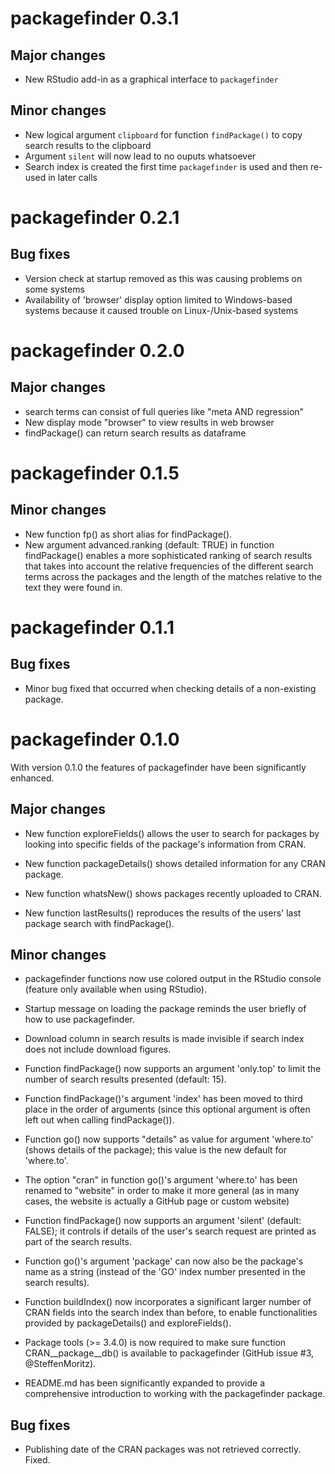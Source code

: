 # packagefinder 0.3.1


## Major changes

* New RStudio add-in as a graphical interface to `packagefinder`


## Minor changes

* New logical argument `clipboard` for function `findPackage()` to copy search results to the clipboard
* Argument `silent` will now lead to no ouputs whatsoever
* Search index is created the first time `packagefinder` is used and then re-used in later calls



# packagefinder 0.2.1

## Bug fixes

* Version check at startup removed as this was causing problems on some systems
* Availability of 'browser' display option limited to Windows-based systems because it caused trouble on Linux-/Unix-based systems




# packagefinder 0.2.0

## Major changes

* search terms can consist of full queries like "meta AND regression"
* New display mode "browser" to view results in web browser
* findPackage() can return search results as dataframe




# packagefinder 0.1.5

## Minor changes

* New function fp() as short alias for findPackage().
* New argument advanced.ranking (default: TRUE) in function findPackage() enables a more sophisticated ranking of search results that takes into account the relative frequencies of the different search terms across the packages and the length of the matches relative to the text they were found in. 




# packagefinder 0.1.1

## Bug fixes

* Minor bug fixed that occurred when checking details of a non-existing package.




# packagefinder 0.1.0

With version 0.1.0 the features of packagefinder have been significantly enhanced.


## Major changes

* New function exploreFields() allows the user to search for packages by looking into specific fields of the package's information from CRAN.

* New function packageDetails() shows detailed information for any CRAN package.

* New function whatsNew() shows packages recently uploaded to CRAN.

* New function lastResults() reproduces the results of the users' last package search with findPackage().


## Minor changes

* packagefinder functions now use colored output in the RStudio console (feature only available when using RStudio).

* Startup message on loading the package reminds the user briefly of how to use packagefinder.

* Download column in search results is made invisible if search index does not include download figures.

* Function findPackage() now supports an argument 'only.top' to limit the number of search results presented (default: 15).

* Function findPackage()'s argument 'index' has been moved to third place in the order of arguments (since this optional argument is often left out when calling findPackage()).

* Function go() now supports "details" as value for argument 'where.to' (shows details of the package); this value is the new default for 'where.to'.

* The option "cran" in function go()'s argument 'where.to' has been renamed to "website" in order to make it more general (as in many cases, the website is actually a GitHub page or custom website)

* Function findPackage() now supports an argument 'silent' (default: FALSE); it controls if details of the user's search request are printed as part of the search results.

* Function go()'s argument 'package' can now also be the package's name as a string (instead of the 'GO' index number presented in the search results).

* Function buildIndex() now incorporates a significant larger number of CRAN fields into the search index than before, to enable functionalities provided by packageDetails() and exploreFields().

* Package tools (>= 3.4.0) is now required to make sure function CRAN__package__db() is available to packagefinder (GitHub issue #3, @SteffenMoritz).

* README.md has been significantly expanded to provide a comprehensive introduction to working with the packagefinder package.


## Bug fixes

* Publishing date of the CRAN packages was not retrieved correctly. Fixed.

